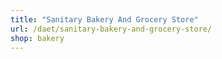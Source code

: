 ```yaml
---
title: "Sanitary Bakery And Grocery Store"
url: /daet/sanitary-bakery-and-grocery-store/
shop: bakery
---
```

